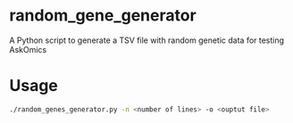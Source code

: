 # random_gene_generator
A Python script to generate a TSV file with random genetic data for testing AskOmics

# Usage

```bash
./random_genes_generator.py -n <number of lines> -o <ouptut file>
```